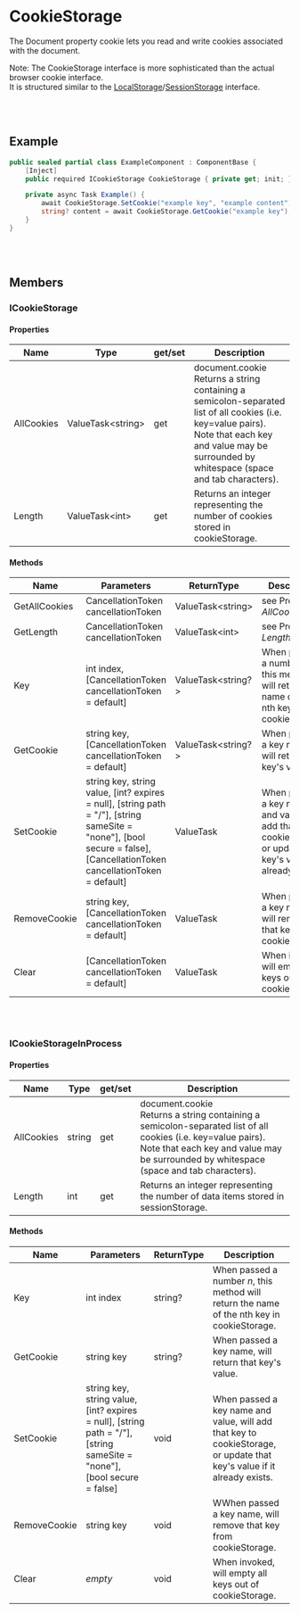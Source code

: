 # CookieStorage

The Document property cookie lets you read and write cookies associated with the document.

Note: The CookieStorage interface is more sophisticated than the actual browser cookie interface.  
It is structured similar to the [LocalStorage](../LocalStorage/LocalStorage.md)/[SessionStorage](../SessionStorage/SessionStorage.md) interface.


<br><br />
## Example

```csharp
public sealed partial class ExampleComponent : ComponentBase {
    [Inject]
    public required ICookieStorage CookieStorage { private get; init; }

    private async Task Example() {
        await CookieStorage.SetCookie("example key", "example content");
        string? content = await CookieStorage.GetCookie("example key"); // returns "example content"
    }
}
```


<br><br />
## Members

### ICookieStorage

#### Properties

| **Name**   | **Type**                | get/set | **Description**                                                                                                                                                                                            |
| ---------- | ----------------------- | ------- | ---------------------------------------------------------------------------------------------------------------------------------------------------------------------------------------------------------- |
| AllCookies | ValueTask&lt;string&gt; | get     | document.cookie<br/>Returns a string containing a semicolon-separated list of all cookies (i.e. key=value pairs). Note that each key and value may be surrounded by whitespace (space and tab characters). |
| Length     | ValueTask&lt;int&gt;    | get     | Returns an integer representing the number of cookies stored in cookieStorage.                                                                                                                             |

#### Methods

| **Name**      | **Parameters**                                                                                                                                                           | **ReturnType**           | **Description**                                                                                                                                                                                         |
| ----------    | ------------------------------------------------------------------------------------------------------------------------------------------------------------------------ | ------------------------ | ------------------------------------------------------------------------------------------------------------------------------------------------------------------------------------------------------- |
| GetAllCookies | CancellationToken cancellationToken                                                                                                                                      | ValueTask&lt;string&gt;  | see Property *AllCookies*                                                                                                                                                                               |
| GetLength     | CancellationToken cancellationToken                                                                                                                                      | ValueTask&lt;int&gt;     | see Property *Length*                                                                                                                                                                                   |
| Key           | int index, [CancellationToken cancellationToken = default]                                                                                                               | ValueTask&lt;string?&gt; | When passed a number *n*, this method will return the name of the nth key in cookieStorage.                                                                                                             |
| GetCookie     | string key, [CancellationToken cancellationToken = default]                                                                                                              | ValueTask&lt;string?&gt; | When passed a key name, will return that key's value.                                                                                                                                                   |
| SetCookie     | string key, string value, [int? expires = null], [string path = "/"], [string sameSite = "none"], [bool secure = false], [CancellationToken cancellationToken = default] | ValueTask                | When passed a key name and value, will add that key to cookieStorage, or update that key's value if it already exists.                                                                                  |
| RemoveCookie  | string key, [CancellationToken cancellationToken = default]                                                                                                              | ValueTask                | When passed a key name, will remove that key from cookieStorage.                                                                                                                                        |
| Clear         | [CancellationToken cancellationToken = default]                                                                                                                          | ValueTask                | When invoked, will empty all keys out of cookieStorage.                                                                                                                                                 |


<br></br>
### ICookieStorageInProcess

#### Properties

| **Name**   | **Type** | get/set | **Description**                                                                                                                                                                                            |
| ---------- | -------- | ------- | ---------------------------------------------------------------------------------------------------------------------------------------------------------------------------------------------------------- |
| AllCookies | string   | get     | document.cookie<br/>Returns a string containing a semicolon-separated list of all cookies (i.e. key=value pairs). Note that each key and value may be surrounded by whitespace (space and tab characters). |
| Length     | int      | get     | Returns an integer representing the number of data items stored in sessionStorage.                                                                                                                         |

#### Methods

| **Name**     | **Parameters**                                                                                                          | **ReturnType**     | **Description**                                                                                              |
| ------------ | ----------------------------------------------------------------------------------------------------------------------- | ------------------ | ------------------------------------------------------------------------------------------------------------ |
| Key          | int index                                                                                                               | string? | When passed a number *n*, this method will return the name of the nth key in cookieStorage.                             |
| GetCookie    | string key                                                                                                              | string? | When passed a key name, will return that key's value.                                                                   |
| SetCookie    | string key, string value, [int? expires = null], [string path = "/"], [string sameSite = "none"], [bool secure = false] | void    | When passed a key name and value, will add that key to cookieStorage, or update that key's value if it already exists.  |
| RemoveCookie | string key                                                                                                              | void    | WWhen passed a key name, will remove that key from cookieStorage.                                                       |
| Clear        | *empty*                                                                                                                 | void    | When invoked, will empty all keys out of cookieStorage.                                                                 |
